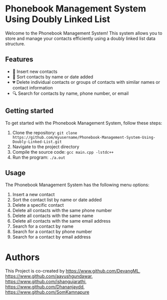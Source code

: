 Phonebook Management System Using Doubly Linked List
====================================================

Welcome to the Phonebook Management System! This system allows you to store and manage your contacts efficiently using a doubly linked list data structure.

Features
--------

*   📱 Insert new contacts
*   📅 Sort contacts by name or date added
*   💔 Delete individual contacts or groups of contacts with similar names or contact information
*   🔍 Search for contacts by name, phone number, or email

Getting started
---------------

To get started with the Phonebook Management System, follow these steps:

1.  Clone the repository: `git clone https://github.com/myusername/Phonebook-Management-System-Using-Doubly-Linked-List.git`
2.  Navigate to the project directory
3.  Compile the source code: `gcc main.cpp -lstdc++`
4.  Run the program: `./a.out`

Usage
-----

The Phonebook Management System has the following menu options:

1.  Insert a new contact
2.  Sort the contact list by name or date added
3.  Delete a specific contact
4.  Delete all contacts with the same phone number
5.  Delete all contacts with the same name
6.  Delete all contacts with the same email address
7.  Search for a contact by name
8.  Search for a contact by phone number
9.  Search for a contact by email address

# Authors

This Project is co-created by https://www.github.com/DevangML, https://www.github.com/aayushgundawar, https://www.github.com/ishangujarathi, https://www.github.com/Dhananjaydd, https://www.github.com/SomKamnapure
